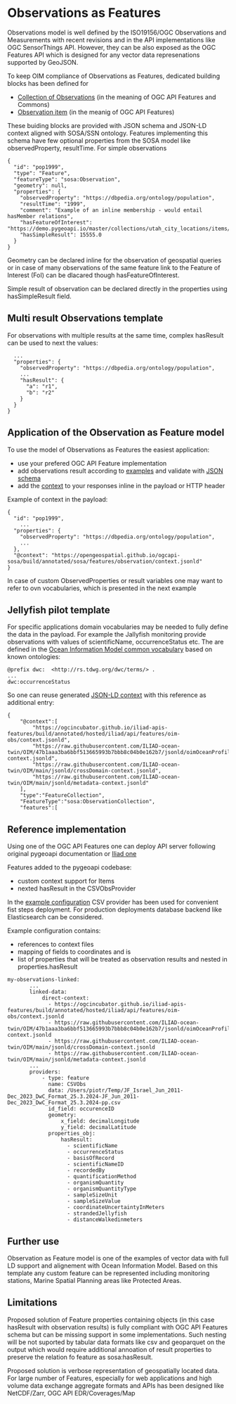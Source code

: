 # Observations as Features

Observations model is well defined by the ISO19156/OGC Observations and Measurements with recent revisions and in the API implementations like OGC SensorThings API.
However, they can be also exposed as the OGC Features API which is designed for any vector data represenations supported by GeoJSON.

To keep OIM compliance of Observations as Features, dedicated building blocks has been defined for
* [Collection of Observations](https://ogcincubator.github.io/iliad-apis-features/bblock/ogc.hosted.iliad.api.features.oim-obs/json-ld) (in the meaning of OGC API Features and Commons)
* [Observation item](https://ogcincubator.github.io/iliad-apis-features/bblock/ogc.hosted.iliad.api.features.oim-obs/json-ld) (in the meanig of OGC API Features)

These buiding blocks are provided with JSON schema and JSON-LD context aligned with SOSA/SSN ontology.
Features implementing this schema have few optional properties from the SOSA model like observedProperty, resultTime. For simple observations

```
{
  "id": "pop1999",
  "type": "Feature",
  "featureType": "sosa:Observation",
  "geometry": null,
  "properties": {
    "observedProperty": "https://dbpedia.org/ontology/population",
    "resultTime": "1999",
    "comment": "Example of an inline membership - would entail hasMember relations",
    "hasFeatureOfInterest": "https://demo.pygeoapi.io/master/collections/utah_city_locations/items/Spanish%20Fork",
    "hasSimpleResult": 15555.0
  }
}
```
Geometry can be declared inline for the observation of geospatial queries or in case of many observations of the same feature link to the Feature of Interest (FoI) can be dlacared though hasFeatureOfInterest.

Simple result of observation can be declared directly in the properties using hasSimpleResult field.


## Multi result Observations template

For observations with multiple results at the same time, complex hasResult can be used to next the values:

```{
  ...
  "properties": {
    "observedProperty": "https://dbpedia.org/ontology/population",
    ...
    "hasResult": {
      "a": "r1",
      "b": "r2"
    }
  }
}
```

## Application of the Observation as Feature model

To use the model of Observations as Features the easiest application:
* use your prefered OGC API Feature implementation
* add observations result according to [examples](https://opengeospatial.github.io/ogcapi-sosa/bblock/ogc.sosa.features.observation/examples) and validate with [JSON schema](https://opengeospatial.github.io/ogcapi-sosa/bblock/ogc.sosa.features.observation/json-schema)
* add the [context](https://opengeospatial.github.io/ogcapi-sosa/build/annotated/sosa/features/observation/context.jsonld) to your responses inline in the payload or HTTP header

Example of context in the payload: 
```
{
  "id": "pop1999",
    ...
  "properties": {
    "observedProperty": "https://dbpedia.org/ontology/population",
    ...
  },
  "@context": "https://opengeospatial.github.io/ogcapi-sosa/build/annotated/sosa/features/observation/context.jsonld"
}
```

In case of custom ObservedProperties or result variables one may want to refer to ovn vocabularies, which is presented in the next example

## Jellyfish pilot template

For specific applications domain vocabularies may be needed to fully define the data in the payload.
For example the Jallyfish monitoring provide observations with values of scientificName, occurrenceStatus etc.
The are defined in the [Ocean Information Model common vocabulary](https://github.com/ILIAD-ocean-twin/OIM/blob/47b1aaa3ba6bbf513665993b7bbb8c04b0e162b7/oceanCommon.ttl#L1243) based on known ontologies:

```
@prefix dwc:  <http://rs.tdwg.org/dwc/terms/> .
...
dwc:occurrenceStatus
```

So one can reuse generated [JSON-LD context](https://github.com/ILIAD-ocean-twin/OIM/tree/47b1aaa3ba6bbf513665993b7bbb8c04b0e162b7/jsonld) with this reference as additional entry:
```
{
    "@context":[
        "https://ogcincubator.github.io/iliad-apis-features/build/annotated/hosted/iliad/api/features/oim-obs/context.jsonld",
        "https://raw.githubusercontent.com/ILIAD-ocean-twin/OIM/47b1aaa3ba6bbf513665993b7bbb8c04b0e162b7/jsonld/oimOceanProfile-context.jsonld",
        "https://raw.githubusercontent.com/ILIAD-ocean-twin/OIM/main/jsonld/crossDomain-context.jsonld",
        "https://raw.githubusercontent.com/ILIAD-ocean-twin/OIM/main/jsonld/metadata-context.jsonld"
    ],
    "type":"FeatureCollection",
    "FeatureType":"sosa:ObservationCollection",
    "features":[
```

## Reference implementation

Using one of the OGC API Features one can deploy API server following original pygeoapi documentation or [Iliad one](https://github.com/ILIAD-ocean-twin/data_access_api/tree/main/examples/OGC_EDR)

Features added to the pygeoapi codebase:
 - custom context support for Items
 - nexted hasResult in the CSVObsProvider

In the [example configuration](https://github.com/ILIAD-ocean-twin/data_access_api/blob/master/examples/Observations_Features/example-config-observations.yml) CSV provider has been used for convenient fist steps deployment. For production deployments database backend like Elasticsearch can be considered.

 Example configuration contains:
 * references to context files
 * mapping of fields to coordinates and is
 * list of properties that will be treated as observation results and nested in properties.hasResult

 ```
 my-observations-linked:
        ...
        linked-data:
            direct-context:
              - https://ogcincubator.github.io/iliad-apis-features/build/annotated/hosted/iliad/api/features/oim-obs/context.jsonld
              - https://raw.githubusercontent.com/ILIAD-ocean-twin/OIM/47b1aaa3ba6bbf513665993b7bbb8c04b0e162b7/jsonld/oimOceanProfile-context.jsonld
              - https://raw.githubusercontent.com/ILIAD-ocean-twin/OIM/main/jsonld/crossDomain-context.jsonld
              - https://raw.githubusercontent.com/ILIAD-ocean-twin/OIM/main/jsonld/metadata-context.jsonld
        ...
        providers:
            - type: feature
              name: CSVObs
              data: /Users/piotr/Temp/JF_Israel_Jun_2011-Dec_2023_DwC_Format_25.3.2024-JF_Jun_2011-Dec_2023_DwC_Format_25.3.2024-pp.csv
              id_field: occurenceID
              geometry:
                  x_field: decimalLongitude
                  y_field: decimalLatitude
              properties_obj:
                  hasResult:
                    - scientificName
                    - occurrenceStatus
                    - basisOfRecord
                    - scientificNameID
                    - recordedBy
                    - quantificationMethod
                    - organismQuantity
                    - organismQuantityType
                    - sampleSizeUnit
                    - sampleSizeValue
                    - coordinateUncertaintyInMeters
                    - strandedJellyfish
                    - distanceWalkedinmeters
 ```

## Further use

Observation as Feature model is one of the examples of vector data with full LD support and alignement with Ocean Information Model. Based on this template any custom feature can be represented including monitoring stations, Marine Spatial Planning areas like Protected Areas.

## Limitations

Proposed solution of Feature properties containing objects (in this case hasResult with observation results) is fully compliant with OGC API Features schema but can be missing support in some implementations.
Such nesting will be not suported by tabular data formats like csv and geoparquet on the output which would require additional annoation of result properties to preserve the relation fo feature as sosa:hasResult.

Proposed solution is verbose representation of geospatially located data. For large number of Features, especially for web applications and high volume data exchange aggregate formats and APIs has been designed like NetCDF/Zarr, OGC API EDR/Coverages/Map